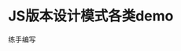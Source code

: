 <!--
 * @Descripttion: 
 * @version: 
 * @Author: wenq
 * @Date: 2019-09-28 15:04:07
 * @LastEditors: wenq
 * @LastEditTime: 2019-09-28 15:04:07
 -->
# JS版本设计模式各类demo

练手编写